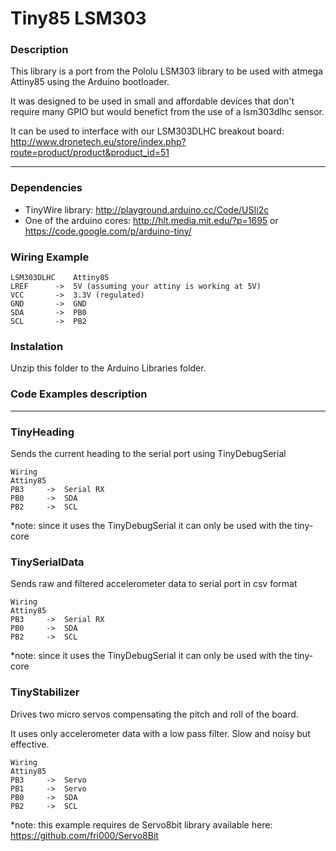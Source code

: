 Tiny85 LSM303
===========

### Description
This library is a port from the Pololu LSM303 library to be used with atmega Attiny85 using the Arduino bootloader.

It was designed to be used in small and affordable devices that don't require many GPIO but would benefict from the use of a
lsm303dlhc sensor. 

It can be used to interface with our LSM303DLHC breakout board: http://www.dronetech.eu/store/index.php?route=product/product&product_id=51

---

### Dependencies

* TinyWire library: http://playground.arduino.cc/Code/USIi2c
* One of the arduino cores: http://hlt.media.mit.edu/?p=1695 or https://code.google.com/p/arduino-tiny/

### Wiring Example


    LSM303DLHC    Attiny85
    LREF      ->  5V (assuming your attiny is working at 5V)
    VCC       ->  3.3V (regulated)
    GND       ->  GND
    SDA       ->  PB0
    SCL       ->  PB2
    
### Instalation 

Unzip this folder to the Arduino Libraries folder. 
    
### Code Examples description

---

### TinyHeading

Sends the current heading to the serial port using TinyDebugSerial

    Wiring
    Attiny85
    PB3     ->  Serial RX 
    PB0     ->  SDA 
    PB2     ->  SCL
    
*note: since it uses the TinyDebugSerial it can only be used with the tiny-core
    
### TinySerialData

Sends raw and filtered accelerometer data to serial port in csv format

    Wiring
    Attiny85
    PB3     ->  Serial RX 
    PB0     ->  SDA 
    PB2     ->  SCL
    
*note: since it uses the TinyDebugSerial it can only be used with the tiny-core
    
### TinyStabilizer

Drives two micro servos compensating the pitch and roll of the board. 

It uses only accelerometer data with a low pass filter. Slow and noisy but effective.

    Wiring
    Attiny85
    PB3     ->  Servo
    PB1     ->  Servo
    PB0     ->  SDA 
    PB2     ->  SCL
    
*note: this example requires de Servo8bit library available here: https://github.com/fri000/Servo8Bit

    
    










